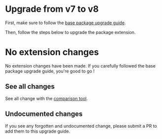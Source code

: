 # Upgrade from v7 to v8

First, make sure to follow the [base package upgrade guide](https://github.com/spatie/laravel-medialibrary/blob/master/UPGRADING.md).

Then, follow the steps below to upgrade the package extension.

# No extension changes

No extension changes have been made. If you carefully followed the base package upgrade guide, you're good to go ! 

## See all changes

See all change with the [comparison tool](https://github.com/Okipa/laravel-medialibrary-ext/compare/7.19.3...8.0.0).

## Undocumented changes

If you see any forgotten and undocumented change, please submit a PR to add them to this upgrade guide.
